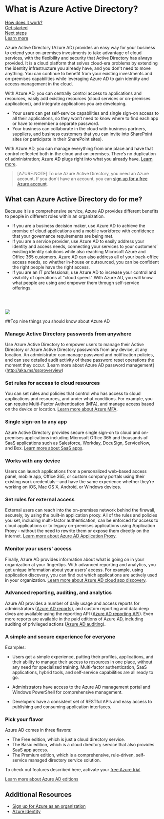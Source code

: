 <properties
	pageTitle="What is Azure Active Directory?"
	description="Use Azure Active Directory to extend your existing on-premises identities into the cloud or develop Azure AD integrated applications."
	services="active-directory"
	documentationCenter=""
	authors="curtand"
	manager="terrylan"
	editor=""/>

<tags
	ms.service="active-directory"
	ms.workload="identity"
	ms.tgt_pltfrm="na"
	ms.devlang="na"
	ms.topic="get-started-article"
	ms.date="05/11/2015"
	ms.author="curtand"/>


# What is Azure Active Directory?


[How does it work?](active-directory-works.md)<br>
[Get started](active-directory-get-started.md)<br>
[Next steps](active-directory-next-steps.md)<br>
[Learn more](active-directory-learn-map.md)

Azure Active Directory (Azure AD) provides an easy way for your business to extend your on-premises investments to take advantage of cloud services, with the flexibility and security that Active Directory has always provided. It is a cloud platform that solves cloud-era problems by extending the identity infrastructure you already have, and you don't need to move anything. You can continue to benefit from your existing investments and on-premises capabilities while leveraging Azure AD to gain identity and access management in the cloud.

With Azure AD, you can centrally control access to applications and resources, easily add existing resources (cloud services or on-premises applications), and integrate applications you are developing.
- Your users can get self-service capabilities and single sign-on access to all their applications, so they won’t need to know where to find each app or have to remember a separate password.
- Your business can collaborate in the cloud with business partners, suppliers, and business customers that you can invite into SharePoint sites (or participate in their SharePoint sites).

With Azure AD, you can manage everything from one place and have that control reflected both in the cloud and on-premises. There’s no duplication of administration; Azure AD plugs right into what you already have. [Learn more](active-directory-aadconnect.md).




> [AZURE.NOTE] To use Azure Active Directory, you need an Azure account. If you don't have an account, you can [sign up for a free Azure account](http://azure.microsoft.com/pricing/free-trial/).


## What can Azure Active Directory do for me?

Because it is a comprehensive service, Azure AD provides different benefits to people in different roles within an organization.

- If you are a business decision maker, use Azure AD to achieve the promise of cloud applications and a mobile workforce with confidence that your governance requirements are being met.
- If you are a service provider, use Azure AD to easily address your identity and access needs, connecting your services to your customers’ existing identity solutions while also reaching Microsoft Azure and Office 365 customers. Azure AD can also address all of your back-office access needs, so whether in-house or outsourced, you can be confident the right people have the right access.
- If you are an IT professional, use Azure AD to increase your control and visibility of operations at "cloud speed." With Azure AD, you will know what people are using and empower them through self-service offerings.
<br>
<br>

![][1]

##Top nine things you should know about Azure AD

### Manage Active Directory passwords from anywhere

Use Azure Active Directory to empower users to manage their Active Directory or Azure Active Directory passwords from any device, at any location.  An administrator can manage password and notification policies, and can see detailed audit activity of these password reset operations the moment they occur. [Learn more about Azure AD password management] (http://aka.ms/ssproverview)

### Set rules for access to cloud resources

You can set rules and policies that control who has access to cloud applications and resources, and under what conditions. For example, you can require Multi-Factor Authentication (MFA), and manage access based on the device or location. [Learn more about Azure MFA](multi-factor-authentication.md).

### Single sign-on to any app

Azure Active Directory provides secure single sign-on to cloud and on-premises applications including Microsoft Office 365 and thousands of SaaS applications such as Salesforce, Workday, DocuSign, ServiceNow, and Box. [Learn more about SaaS apps](http://azure.microsoft.com/marketplace/active-directory/).

### Works with any device

Users can launch applications from a personalized web-based access panel, mobile app, Office 365, or custom company portals using their existing work credentials—and have the same experience whether they’re working on iOS, Mac OS X, Android, or Windows devices.

### Set rules for external access

External users can reach into the on-premises network behind the firewall, securely, by using the built-in application proxy. All of the rules and policies you set, including multi-factor authentication, can be enforced for access to cloud applications or to legacy on-premises applications using Application Proxy - without the need to rewrite them or expose them directly on the internet.  [Learn more about Azure AD Application Proxy](https://msdn.microsoft.com/library/azure/dn768219.aspx).

### Monitor your users' access

Finally, Azure AD provides information about what is going on in your organization at your fingertips. With advanced reporting and analytics, you get unique information about your users’ access. For example, using application discovery, you can find out which applications are actively used in your organization. [Learn more about Azure AD cloud app discovery](https://appdiscovery.azure.com/).

### Advanced reporting, auditing, and analytics
Azure AD provides a number of daily usage and access reports for administrators ([Azure AD reports](active-directory-view-access-usage-reports.md)), and custom reporting and data deep dives are available using the reporting API ([Azure AD reporting API](active-directory-reporting-api-getting-started.md)). Even more reports are available in the paid editions of Azure AD, including auditing of privileged actions ([Azure AD auditing](active-directory-view-access-usage-reports.md)).

### A simple and secure experience for everyone

Examples:
- Users get a simple experience, putting their profiles, applications, and their ability to manage their access to resources in one place, without any need for specialized training. Multi-factor authentication, SaaS applications, hybrid tools, and self-service capabilities are all ready to go.

- Administrators have access to the Azure AD management portal and Windows PowerShell for comprehensive management.

- Developers have a consistent set of RESTful APIs and easy access to publishing and consuming application interfaces.

### Pick your flavor

Azure AD comes in three flavors:

- The Free edition, which is just a cloud directory service.
- The Basic edition, which is a cloud directory service that also provides SaaS app access.
- The Premium edition, which is a comprehensive, rule-driven, self-service managed directory service solution.

To check out features described here, activate your [free Azure trial](http://azure.microsoft.com/trial/get-started-active-directory/).

[Learn more about Azure AD editions](active-directory-editions.md)


## Additional Resources

* [Sign up for Azure as an organization](sign-up-organization.md)
* [Azure Identity](fundamentals-identity.md)

<!--Image references-->
[1]: ./media/active-directory-whatis/Azure_Active_Directory.png
